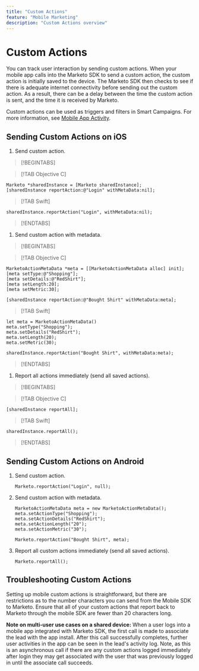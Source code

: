 ```yaml
---
title: "Custom Actions"
feature: "Mobile Marketing"
description: "Custom Actions overview"
---
```


# Custom Actions

You can track user interaction by sending custom actions. When your mobile app calls into the Marketo SDK to send a custom action, the custom action is initially saved to the device. The Marketo SDK then checks to see if there is adequate internet connectivity before sending out the custom action. As a result, there can be a delay between the time the custom action is sent, and the time it is received by Marketo.

Custom actions can be used as triggers and filters in Smart Campaigns. For more information, see [Mobile App Activity](https://experienceleague.adobe.com/en/docs/marketo/using/product-docs/core-marketo-concepts/smart-campaigns/flow-actions/triggers-and-filters-for-mobile-smart-campaigns).

## Sending Custom Actions on iOS

1. Send custom action.

>[!BEGINTABS]

>[!TAB Objective C]

```
Marketo *sharedInstance = [Marketo sharedInstance];
[sharedInstance reportAction:@"Login" withMetaData:nil];
```

>[!TAB Swift]

```
sharedInstance.reportAction("Login", withMetaData:nil);
```

>[!ENDTABS]

1. Send custom action with metadata.

>[!BEGINTABS]

>[!TAB Objective C]

```
MarketoActionMetaData *meta = [[MarketoActionMetaData alloc] init];
[meta setType:@"Shopping"];
[meta setDetails:@"RedShirt"];
[meta setLength:20];
[meta setMetric:30];

[sharedInstance reportAction:@"Bought Shirt" withMetaData:meta];
```

>[!TAB Swift]

```
let meta = MarketoActionMetaData()
meta.setType("Shopping");
meta.setDetails("RedShirt");
meta.setLength(20);
meta.setMetric(30);

sharedInstance.reportAction("Bought Shirt", withMetaData:meta);
```

>[!ENDTABS]

1. Report all actions immediately (send all saved actions).

>[!BEGINTABS]

>[!TAB Objective C]

```
[sharedInstance reportAll];
```

>[!TAB Swift]

```
sharedInstance.reportAll();
```

>[!ENDTABS]

## Sending Custom Actions on Android

1. Send custom action.

    ```
    Marketo.reportAction("Login", null);
    ```

1. Send custom action with metadata.

    ```
    MarketoActionMetaData meta = new MarketoActionMetaData();
    meta.setActionType("Shopping");
    meta.setActionDetails("RedShirt");
    meta.setActionLength("20");
    meta.setActionMetric("30");

    Marketo.reportAction("Bought Shirt", meta);
    ```

1. Report all custom actions immediately (send all saved actions).

    ```
    Marketo.reportAll();
    ```

## Troubleshooting Custom Actions

Setting up mobile custom actions is straightforward, but there are restrictions as to the number characters you can send from the Mobile SDK to Marketo. Ensure that all of your custom actions that report back to Marketo through the mobile SDK are fewer than 20 characters long.

**Note on multi-user use cases on a shared device:** When a user logs into a mobile app integrated with Marketo SDK, the first call is made to associate the lead with the app install. After this call successfully completes, further user activities in the app can be seen in the lead's activity log. Note, as this is an asynchronous call if there are any custom actions logged immediately after login they may get associated with the user that was previously logged in until the associate call succeeds.
